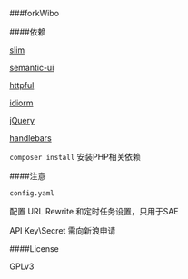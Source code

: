 ###forkWibo


####依赖

[slim](https://github.com/codeguy/Slim)
	
[semantic-ui](https://github.com/semantic-org/semantic-ui/)
	
[httpful](https://github.com/nategood/httpful)
	
[idiorm](https://github.com/j4mie/idiorm)
	
[jQuery](https://github.com/jquery/jquery)
	
[handlebars](https://github.com/wycats/handlebars.js)
	
`composer install` 安装PHP相关依赖

####注意

`config.yaml`

配置 URL Rewrite 和定时任务设置，只用于SAE

API Key\Secret 需向新浪申请

####License

GPLv3

